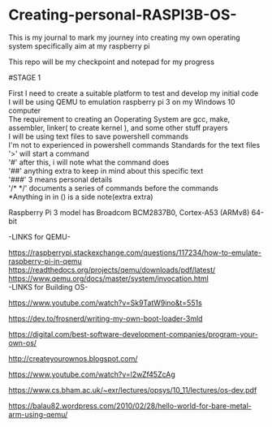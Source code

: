 # Creating-personal-RASPI3B-OS-
This is my journal to mark my journey into creating my own operating system specifically aim at my raspberry pi

This repo will be my checkpoint and notepad for my progress


#STAGE 1

First I need to create a suitable platform to test and develop my initial code  
I will be using QEMU to emulation raspberry pi 3 on my Windows 10 computer  
The requirement to creating an Ooperating System are gcc, make, assembler, linker( to create kernel ), and some other stuff prayers  
I will be using text files to save powershell commands  
I'm not to experienced in powershell commands
Standards for the text files  
'>' will start a command  
'#' after this, i will note what the command does  
'##' anything extra to keep in mind about this specific text  
'###' 3 means personal details  
'/* */' documents a series of commands before the commands  
*Anything in in () is a side note(extra extra)

Raspberry Pi 3 model has Broadcom BCM2837B0, Cortex-A53 (ARMv8) 64-bit  


-LINKS for QEMU-

https://raspberrypi.stackexchange.com/questions/117234/how-to-emulate-raspberry-pi-in-qemu  
https://readthedocs.org/projects/qemu/downloads/pdf/latest/  
https://www.qemu.org/docs/master/system/invocation.html  
-LINKS for Building OS-  

https://www.youtube.com/watch?v=Sk9TatW9ino&t=551s

https://dev.to/frosnerd/writing-my-own-boot-loader-3mld

https://digital.com/best-software-development-companies/program-your-own-os/

http://createyourownos.blogspot.com/

https://www.youtube.com/watch?v=l2wZf45ZcAg

https://www.cs.bham.ac.uk/~exr/lectures/opsys/10_11/lectures/os-dev.pdf  

https://balau82.wordpress.com/2010/02/28/hello-world-for-bare-metal-arm-using-qemu/
